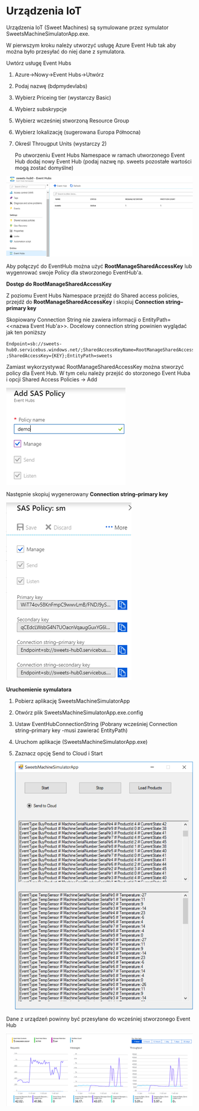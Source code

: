 # Urządzenia IoT

Urządzenia IoT (Sweet Machines) są symulowane przez symulator SweetsMachineSimulatorApp.exe.

W pierwszym kroku należy utworzyć usługę Azure Event Hub tak aby można było przesyłać do niej dane z symulatora.

Uwtórz usługę Event Hubs

1. Azure->Nowy->Event Hubs->Utwórz 

2. Podaj nazwę (bdpmydevlabs)

3. Wybierz Priceing tier (wystarczy Basic)

4. Wybierz subskrypcje

5. Wybierz wcześniej stworzoną Resource Group

6. Wybierz lokalizację (sugerowana Europa Północna)

7. Określ Througput Units (wystarczy 2)



   Po utworzeniu Event Hubs Namespace w ramach utworzonego Event Hub dodaj nowy Event Hub (podaj nazwę np. sweets<IdUsera> pozostałe wartości mogą zostać domyślne)  

![](../Imgs/EventHubs.png)

Aby połączyć do EventHub można użyć **RootManageSharedAccessKey** lub wygenrować swoje Policy dla stworzonego EventHub'a.

**Dostęp do RootManageSharedAccessKey** 

Z poziomu Event Hubs Namespace przejdź do Shared access policies, przejdź do **RootManageSharedAccessKey** i skopiuj **Connection string–primary key**

Skopiowany Connection String nie zawiera informacji o EntityPath=<<nazwa Event Hub'a>>. Docelowy connection string powinien wyglądać jak ten poniższy

```
Endpoint=sb://sweets-hub0.servicebus.windows.net/;SharedAccessKeyName=RootManageSharedAccessKey ;SharedAccessKey={KEY};EntityPath=sweets
```

Zamiast wykorzystywać RootManageSharedAccessKey można stworzyć policy dla Event Hub. W tym celu należy przejść do storzonego Event Huba i opcji Shared Access Policies -> Add

![](../Imgs/AddEventHubPolicy.png)

Następnie skopiuj wygenerowany  **Connection string–primary key**

![](../Imgs/AddEventHubPolicyConnections.png)

**Uruchomienie symulatora**

1. Pobierz aplikację SweetsMachineSimulatorApp

2. Otwórz plik SweetsMachineSimulatorApp.exe.config

3. Ustaw EventHubConnectionString (Pobrany wcześniej Connection string–primary key -musi zawierać EntityPath)

4. Uruchom aplikacje (SweetsMachineSimulatorApp.exe)

5. Zaznacz opcję Send to Cloud i Start

   ![](../Imgs/SweetMachineApp.png)

Dane z urządzeń powinny być przesyłane do wcześniej stworzonego Event Hub

![](../Imgs/EventHubMessage.png)